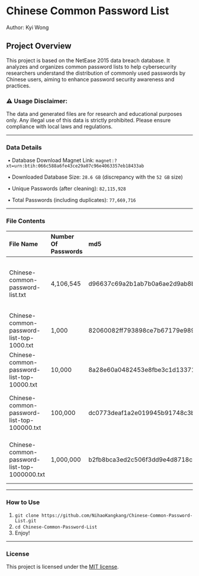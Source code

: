 # Chinese Common Password List

Author: Kyi Wong

## Project Overview



This project is based on the NetEase 2015 data breach database. It analyzes and organizes common password lists to help cybersecurity researchers understand the distribution of commonly used passwords by Chinese users, aiming to enhance password security awareness and practices.



### ⚠️ Usage Disclaimer: 

The data and generated files are for research and educational purposes only. Any illegal use of this data is strictly prohibited. Please ensure compliance with local laws and regulations.

-----

### Data Details

​    •   Database Download Magnet Link: ```magnet:?xt=urn:btih:066c588a6fe43ce29a07c96e4063357eb18433ab```

​    •   Downloaded Database Size: `28.6 GB` (discrepancy with the `52 GB` size)

​    •   Unique Passwords (after cleaning): `82,115,928`

​    •   Total Passwords (including duplicates): `77,669,716`

---
### File Contents

|File Name|Number Of Passwords|md5|Description|
|:---|:---|:---|:---|
|Chinese-common-password-list.txt|4,106,545|d96637c69a2b1ab7b0a6ae2d9ab8bd3b|Password that has been repeated more than or equal to 30 times|
|Chinese-common-password-list-top-1000.txt|1,000|82060082ff793898ce7b67179e989981|The 1,000 most frequently used password|
|Chinese-common-password-list-top-10000.txt|10,000|8a28e60a0482453e8fbe3c1d13371221|The 10,000 most frequently used password|
|Chinese-common-password-list-top-100000.txt|100,000|dc0773deaf1a2e019945b91748c3b874|The 100,000 most frequently used password|
|Chinese-common-password-list-top-1000000.txt|1,000,000|b2fb8bca3ed2c506f3dd9e4d8718caf9|The 1,000,000 most frequently used password|
---
### How to Use 

1. ```git clone https://github.com/NihaoKangkang/Chinese-Common-Password-List.git```
2. ```cd Chinese-Common-Password-List```
3. Enjoy!

----

### License 

This project is licensed under the [MIT license](https://github.com/danielmiessler/SecLists/blob/master/LICENSE).
